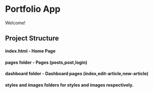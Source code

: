 # Portfolio App
Welcome!
## Project Structure
#### index.html - Home Page
#### pages folder - Pages (posts,post,login)
#### dashboard folder - Dashboard pages (index,edit-article,new-article)
#### styles and images folders for styles and images respectively.
